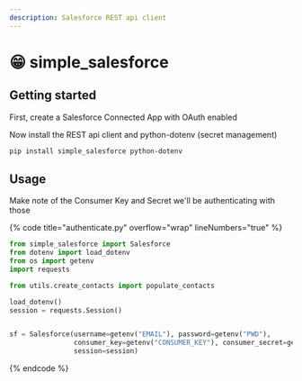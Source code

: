 ```yaml
---
description: Salesforce REST api client
---
```


# 😁 simple\_salesforce

## Getting started

First, create a Salesforce Connected App with OAuth enabled

Now install the REST api client and python-dotenv (secret management)

```sh
pip install simple_salesforce python-dotenv
```

## Usage

Make note of the Consumer Key and Secret we'll be authenticating with those

{% code title="authenticate.py" overflow="wrap" lineNumbers="true" %}
```python
from simple_salesforce import Salesforce
from dotenv import load_dotenv
from os import getenv
import requests

from utils.create_contacts import populate_contacts

load_dotenv()
session = requests.Session()


sf = Salesforce(username=getenv("EMAIL"), password=getenv("PWD"),
                consumer_key=getenv("CONSUMER_KEY"), consumer_secret=getenv("CONSUMER_SECRET"),
                session=session)
```
{% endcode %}
